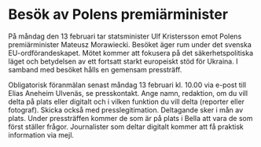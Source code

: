 # Besök av Polens premiärminister

På måndag den 13 februari tar statsminister Ulf Kristersson emot Polens premiärminister Mateusz Morawiecki. Besöket äger rum under det svenska EU-ordförandeskapet. Mötet kommer att fokusera på det säkerhetspolitiska läget och betydelsen av ett fortsatt starkt europeiskt stöd för Ukraina. I samband med besöket hålls en gemensam pressträff.

Obligatorisk föranmälan senast måndag 13 februari kl. 10.00 via e-post till Elias Aneheim Ulvenäs, se presskontakt. Ange namn, redaktion, om du vill delta på plats eller digitalt och i vilken funktion du vill delta (reporter eller fotograf). Skicka också med presslegitimation. Deltagande sker i mån av plats. Under pressträffen kommer de som är på plats i Bella att vara de som först ställer frågor. Journalister som deltar digitalt kommer att få praktisk information via mejl.
